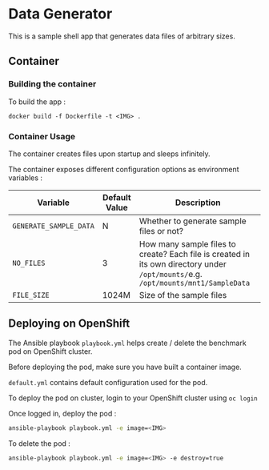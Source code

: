 # Data Generator

This is a sample shell app that generates data files of arbitrary sizes.

## Container

### Building the container

To build the app : 

```
docker build -f Dockerfile -t <IMG> .
```

### Container Usage 

The container creates files upon startup and sleeps infinitely. 

The container exposes different configuration options as environment variables :

| Variable               	| Default Value 	| Description                                                                                                                         	|
|------------------------	|---------------	|-------------------------------------------------------------------------------------------------------------------------------------	|
| `GENERATE_SAMPLE_DATA` 	| N             	| Whether to generate sample files or not?                                                                                            	|
| `NO_FILES`             	| 3             	| How many sample files to create? Each file  is created in its own directory under  `/opt/mounts/`e.g. `/opt/mounts/mnt1/SampleData` 	|
| `FILE_SIZE`            	| 1024M         	| Size of the sample files                                                                                                            	|

## Deploying on OpenShift 

The Ansible playbook `playbook.yml` helps create / delete the benchmark pod on OpenShift cluster.

Before deploying the pod, make sure you have built a container image.

`default.yml` contains default configuration used for the pod. 

To deploy the pod on cluster, login to your OpenShift cluster using `oc login`

Once logged in, deploy the pod :

```sh
ansible-playbook playbook.yml -e image=<IMG>
```

To delete the pod : 

```sh
ansible-playbook playbook.yml -e image=<IMG> -e destroy=true
```


